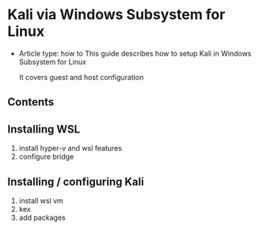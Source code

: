 # Kali via Windows Subsystem for Linux

- Article type: how to
    This guide describes how to setup Kali in Windows Subsystem for Linux

    It covers guest and host configuration

## Contents

## Installing WSL

1. install hyper-v and wsl features
2. configure bridge

## Installing / configuring Kali

1. install wsl vm
2. kex
3. add packages

